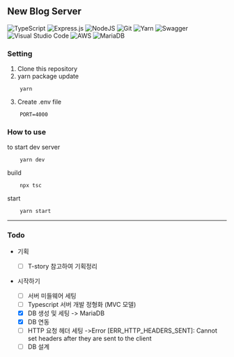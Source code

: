 ## New Blog Server

![TypeScript](https://img.shields.io/badge/typescript-%23007ACC.svg?style=for-the-badge&logo=typescript&logoColor=white)
![Express.js](https://img.shields.io/badge/express.js-%23404d59.svg?style=for-the-badge&logo=express&logoColor=%2361DAFB)
![NodeJS](https://img.shields.io/badge/node.js-6DA55F?style=for-the-badge&logo=node.js&logoColor=white)
![Git](https://img.shields.io/badge/git-%23F05033.svg?style=for-the-badge&logo=git&logoColor=white)
![Yarn](https://img.shields.io/badge/yarn-%232C8EBB.svg?style=for-the-badge&logo=yarn&logoColor=white)
![Swagger](https://img.shields.io/badge/-Swagger-%23Clojure?style=for-the-badge&logo=swagger&logoColor=white)
![Visual Studio Code](https://img.shields.io/badge/Visual%20Studio%20Code-0078d7.svg?style=for-the-badge&logo=visual-studio-code&logoColor=white)
![AWS](https://img.shields.io/badge/AWS-%23FF9900.svg?style=for-the-badge&logo=amazon-aws&logoColor=white)
![MariaDB](https://img.shields.io/badge/MariaDB-003545?style=for-the-badge&logo=mariadb&logoColor=white)

### Setting

1. Clone this repository
2. yarn package update

```
    yarn
```

3. Create .env file

```
    PORT=4000
```

### How to use

to start dev server

```
    yarn dev
```

build

```
    npx tsc
```

start

```
    yarn start
```

---

### Todo

- 기획

  - [ ] T-story 참고하여 기획정리

- 시작하기
  - [ ] 서버 미들웨어 세팅
  - [ ] Typescript 서버 개발 정형화 (MVC 모델)
  - [x] DB 생성 및 세팅 -> MariaDB
  - [x] DB 연동
  - [ ] HTTP 요청 헤더 세팅
        ->Error [ERR_HTTP_HEADERS_SENT]: Cannot set headers after they are sent to the client
  - [ ] DB 설계

